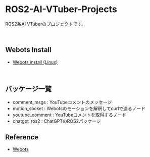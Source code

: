 # ROS2-AI-VTuber-Projects

ROS2系AI VTuberのプロジェクトです。

<br>

## Webots Install

- [Webots install (Linux)](https://cyberbotics.com/doc/guide/installation-procedure#installing-the-debian-package-with-the-advanced-packaging-tool-apt)

<br>

## パッケージ一覧

- comment_msgs : YouTubeコメントのメッセージ
- motion_socket : Webotsのモーションを解釈してcurlで送るノード
- youtube_comment : YouTubeコメントを取得するノード
- chatgpt_ros2 : ChatGPTのROS2パッケージ

## Reference

- [Webots](https://cyberbotics.com/)
